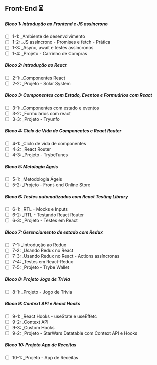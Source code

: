 ## Front-End ⏳

##### Bloco 1: Introdução ao Frontend e JS assíncrono

- [ ] 1-1: \_Ambiente de desenvolvimento
- [ ] 1-2: \_JS assíncrono - Promises e fetch - Prática
- [ ] 1-3: \_Async, await e testes assíncronos
- [ ] 1-4: \_Projeto - Carrinho de Compras

##### Bloco 2: Introdução ao React

- [ ] 2-1: \_Componentes React
- [ ] 2-2: \_Projeto - Solar System

##### Bloco 3: Componentes com Estado, Eventos e Formuários com React

- [ ] 3-1: \_Componentes com estado e eventos
- [ ] 3-2: \_Formulários com react
- [ ] 3-3: \_Projeto - Tryunfo

##### Bloco 4: Ciclo de Vida de Componentes e React Router

- [ ] 4-1: \_Ciclo de vida de componentes
- [ ] 4-2: \_React Router
- [ ] 4-3: \_Projeto - TrybeTunes

##### Bloco 5: Metologia Ágeis

- [ ] 5-1: \_Metodologia Ágeis
- [ ] 5-2: \_Projeto - Front-end Online Store

##### Bloco 6: Testes automatizados com React Testing Library

- [ ] 6-1: \_RTL - Mocks e Inputs
- [ ] 6-2: \_RTL - Testando React Router
- [ ] 6-3: \_Projeto - Testes em React

##### Bloco 7: Gerenciamento de estado com Redux

- [ ] 7-1: \_Introdução ao Redux
- [ ] 7-2: \_Usando Redux no React
- [ ] 7-3: \_Usando Redux no React - Actions assíncronas
- [ ] 7-4: \_Testes em React-Redux
- [ ] 7-5: \_Projeto - Trybe Wallet

##### Bloco 8: Projeto Jogo de Trivia

- [ ] 8-1: \_Projeto - Jogo de Trivia

##### Bloco 9: Context API e React Hooks

- [ ] 9-1: \_React Hooks - useState e useEffetc
- [ ] 9-2: \_Context API
- [ ] 9-3: \_Custom Hooks
- [ ] 9-2: \_Projeto - StarWars Datatable com Context API e Hooks

##### Bloco 10: Projeto App de Receitas

- [ ] 10-1: \_Projeto - App de Receitas
